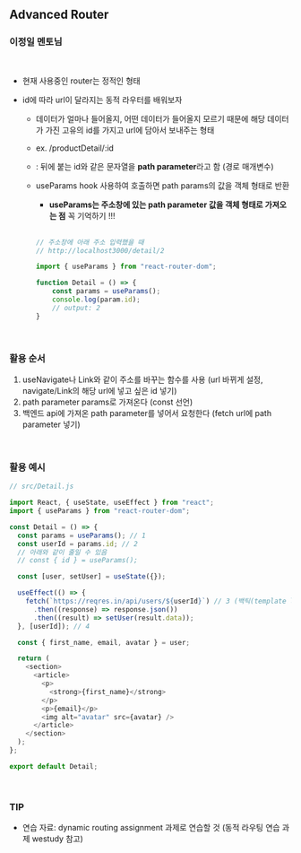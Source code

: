 ## Advanced Router

### 이정일 멘토님

<br>

- 현재 사용중인 router는 정적인 형태
- id에 따라 url이 달라지는 동적 라우터를 배워보자

  - 데이터가 얼마나 들어올지, 어떤 데이터가 들어올지 모르기 때문에 해당 데이터가 가진 고유의 id를 가지고 url에 담아서 보내주는 형태
  - ex. /productDetail/:id
  - : 뒤에 붙는 id와 같은 문자열을 **path parameter**라고 함 (경로 매개변수)
  - useParams hook 사용하여 호출하면 path params의 값을 객체 형태로 반환

    - **useParams는 주소창에 있는 path parameter 값을 객체 형태로 가져오는 점** 꼭 기억하기 !!!

    <br>

    ```js
    // 주소창에 아래 주소 입력했을 때
    // http://localhost3000/detail/2

    import { useParams } from "react-router-dom";

    function Detail = () => {
        const params = useParams();
        console.log(param.id);
        // output: 2
    }
    ```

    <br>

### 활용 순서

1. useNavigate나 Link와 같이 주소를 바꾸는 함수를 사용 (url 바뀌게 설정, navigate/Link의 해당 url에 넣고 싶은 id 넣기)
2. path parameter params로 가져온다 (const 선언)
3. 백엔드 api에 가져온 path parameter를 넣어서 요청한다 (fetch url에 path parameter 넣기)

<br>

### 활용 예시

```js
// src/Detail.js

import React, { useState, useEffect } from "react";
import { useParams } from "react-router-dom";

const Detail = () => {
  const params = useParams(); // 1
  const userId = params.id; // 2
  // 아래와 같이 줄일 수 있음
  // const { id } = useParams();

  const [user, setUser] = useState({});

  useEffect(() => {
    fetch(`https://reqres.in/api/users/${userId}`) // 3 (백틱(template literal)으로 작성하는 점 주의)
      .then((response) => response.json())
      .then((result) => setUser(result.data));
  }, [userId]); // 4

  const { first_name, email, avatar } = user;

  return (
    <section>
      <article>
        <p>
          <strong>{first_name}</strong>
        </p>
        <p>{email}</p>
        <img alt="avatar" src={avatar} />
      </article>
    </section>
  );
};

export default Detail;
```

<br>

### TIP

- 연습 자료: dynamic routing assignment 과제로 연습할 것 (동적 라우팅 연습 과제 westudy 참고)
